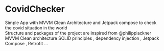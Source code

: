 # CovidChecker
Simple App with MVVM Clean Architecture and Jetpack compose to check the covid situation in the world  
Structure and packages of the project are inspired from @philipplackner  
MVVM Clean architecture SOLID principles , dependency injection , Jetpack Compose , Retrofit ...
